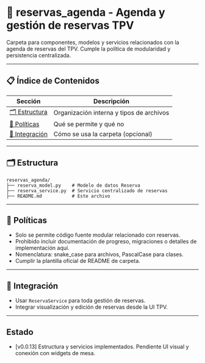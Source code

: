 # 📅 reservas_agenda - Agenda y gestión de reservas TPV

Carpeta para componentes, modelos y servicios relacionados con la agenda de reservas del TPV. Cumple la política de modularidad y persistencia centralizada.

---

## 📋 Índice de Contenidos

| Sección                    | Descripción                                 |
|----------------------------|---------------------------------------------|
| [🗂️ Estructura](#estructura) | Organización interna y tipos de archivos    |
| [📁 Políticas](#políticas)   | Qué se permite y qué no                     |
| [🚀 Integración](#integración) | Cómo se usa la carpeta (opcional)           |

---

## 🗂️ Estructura

```
reservas_agenda/
├── reserva_model.py    # Modelo de datos Reserva
├── reserva_service.py  # Servicio centralizado de reservas
├── README.md           # Este archivo
```

---

## 📁 Políticas

- Solo se permite código fuente modular relacionado con reservas.
- Prohibido incluir documentación de progreso, migraciones o detalles de implementación aquí.
- Nomenclatura: snake_case para archivos, PascalCase para clases.
- Cumplir la plantilla oficial de README de carpeta.

---

## 🚀 Integración

- Usar `ReservaService` para toda gestión de reservas.
- Integrar visualización y edición de reservas desde la UI TPV.

---

## Estado

- [v0.0.13] Estructura y servicios implementados. Pendiente UI visual y conexión con widgets de mesa.
